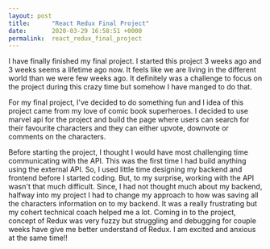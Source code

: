```yaml
---
layout: post
title:      "React Redux Final Project"
date:       2020-03-29 16:58:51 +0000
permalink:  react_redux_final_project
---
```



I have finally finished my final project. I started this project 3 weeks ago and 3 weeks seems a lifetime ago now. It feels like we are living in the different world than we were few weeks ago. It definitely was a challenge to focus on the project during this crazy time but somehow I have manged to do that.

For my final project, I've decided to do something fun and I idea of this project came from my love of comic book superheroes. I decided to use marvel api for the project and build the page where users can search for their favourite characters and they can either upvote, downvote or comments on the characters. 

Before starting the project, I thought I would have most challenging time communicating with the API. This was the first time I had build anything using the external API. So, I used little time designing my backend and frontend before I started coding. But, to my surprise, working with the API wasn't that much difficult. Since, I had not thought much about my backend, halfway into my project I had to change my approach to how was saving all the characters information on to my backend. It was a really frustrating but my cohert technical coach helped me a lot. Coming in to the project, concept of Redux was very fuzzy but struggling and debugging for couple weeks have give me better understand of Redux. I am excited and anxious at the same time!!
